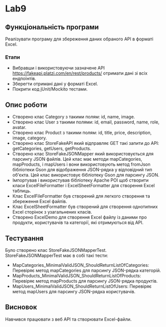 # Lab9
## Функціональність програми
Реалізувати програму для збереження даних обраного API в форматі Excel.
### Етапи
- Вибравши і використовуючи зазначене API https://fakeapi.platzi.com/en/rest/products/ отримати дані зі всіх ендпоїнтів.
- Зберегти отримані дані у форматі Excel.
- Покрити код jUnit/Mockito тестами.
## Опис роботи
- Створено клас Category з такими полям: id, name, image.
- Створено клас User з такими полями: id, email, password, name, role, avatar.
- Створено клас Product з такими полям: id, title, price, description, image, category.
- Створено клас StoreFakeAPI який відправляє GET такі запити до API: getCategories, getUsers, getProducts.
- Створено клас StoreFakeJSONMapper який використовується для парсингу JSON файлів. Цей клас має методи mapCategories, mapProducts, і mapUsers і вони використовують метод fromJson бібліотеки Gson для відображення JSON-рядка у відповідний тип об'єкта. Цей клас використовує бібліотеку Gson для парсингу JSON.
- Імпортував і використував бібліотеку Apache POI щоб створити класи ExcelFileFormatter і ExcelSheetFormatter для створення Excel таблиць.
- Клас ExcelFileFormatter був створений для легкого створення та збереження Excel файлів.
- Клас ExcelSheetFormatter був створений для створення однотипних Excel сторінок з узагальнених класів.
- Створено ExcelDemo для створення Excel файлу із даними про продукти, користувачів та категорії, які отримуються від API.
## Тестування
Було створено клас StoreFakeJSONMapperTest.
StoreFakeJSONMapperTest має в собі такі тести:
- MapCategories_MinimalValidJSON_ShouldReturnListOfCategories: Перевіряє метод mapCategories для парсингу JSON-рядка категорій.
- MapProducts_MinimalValidJSON_ShouldReturnListOfProducts: Перевіряє метод mapProducts для парсингу JSON-рядка продуктів.
- MapUsers_MinimalValidJSON_ShouldReturnListOfUsers: Перевіряє метод mapUsers для парсингу JSON-рядка користувачів.
## Висновок
Навчився працювати з веб API та створювати Excel-файли.
